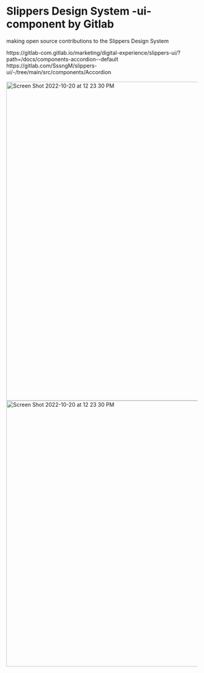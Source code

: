 # Slippers Design System -ui-component by Gitlab
making open source contributions to the Slippers Design System

<div>https://gitlab-com.gitlab.io/marketing/digital-experience/slippers-ui/?path=/docs/components-accordion--default<div> 
<div> https://gitlab.com/SssngM/slippers-ui/-/tree/main/src/components/Accordion<div> 


<br>

<div> <img width="839" alt="Screen Shot 2022-10-20 at 12 23 30 PM" src="https://user-images.githubusercontent.com/71366662/197062267-bc216f54-0830-4d4a-b8e1-4472b96a50f5.png"><div> 
 
<div><img width="700" alt="Screen Shot 2022-10-20 at 12 23 30 PM" src="https://user-images.githubusercontent.com/71366662/204904720-35ca1445-eae0-4332-93d6-b7b9986e0e36.png">
 
  
